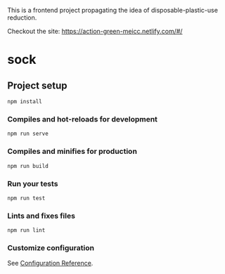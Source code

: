 This is a frontend project propagating the idea of disposable-plastic-use reduction. 

Checkout the site: https://action-green-meicc.netlify.com/#/



# sock

## Project setup
```
npm install
```

### Compiles and hot-reloads for development
```
npm run serve
```

### Compiles and minifies for production
```
npm run build
```

### Run your tests
```
npm run test
```

### Lints and fixes files
```
npm run lint
```

### Customize configuration
See [Configuration Reference](https://cli.vuejs.org/config/).
